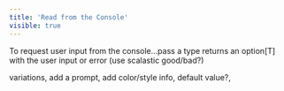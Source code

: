 ```yaml
---
title: 'Read from the Console'
visible: true
---
```


To request user input from the console...pass a type returns an option[T] with the user input or error  (use scalastic good/bad?)

variations, add a prompt, add color/style info, default value?, 
